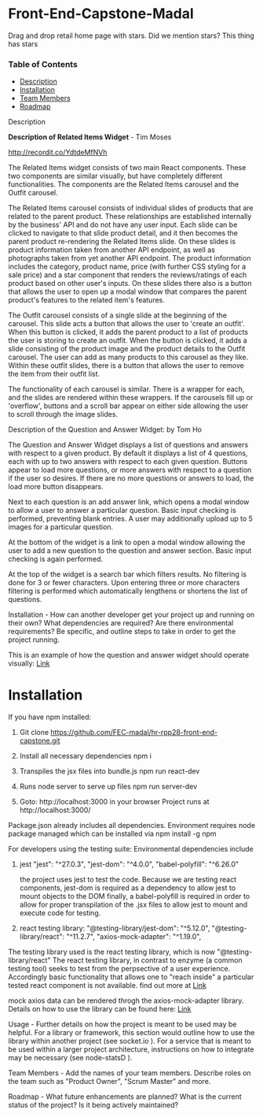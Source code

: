  # Front-End-Capstone-Madal

Drag and drop retail home page with stars. Did we mention stars? This thing has stars

### Table of Contents

* [Description](#Description)
* [Installation](#Installation)
* [Team Members](#Team-Members)
* [Roadmap](#Roadmap)



Description

**Description of Related Items Widget** - Tim Moses

http://recordit.co/YdtdeMfNVh

The Related Items widget consists of two main React components. These two components are similar visually, but have completely different functionalities. The components are the Related Items carousel and the Outfit carousel.

The Related Items carousel consists of individual slides of products that are related to the parent product. These relationships are established internally by the business' API and do not have any user input. Each slide can be clicked to navigate to that slide product detail, and it then becomes the parent product re-rendering the Related Items slide. On these slides is product information taken from another API endpoint, as well as photographs taken from yet another API endpoint. The product information includes the category, product name, price (with further CSS styling for a sale price) and a star component that renders the reviews/ratings of each product based on other user's inputs. On these slides there also is a button that allows the user to open up a modal window that compares the parent product's features to the related item's features.

The Outfit carousel consists of a single slide at the beginning of the carousel. This slide acts a button that allows the user to 'create an outfit'. When this button is clicked, it adds the parent product to a list of products the user is storing to create an outfit. When the button is clicked, it adds a slide consisting of the product image and the product details to the Outfit carousel. The user can add as many products to this carousel as they like. Within these outfit slides, there is a button that allows the user to remove the item from their outfit list.

The functionality of each carousel is similar. There is a wrapper for each, and the slides are rendered within these wrappers. If the carousels fill up or 'overflow', buttons and a scroll bar appear on either side allowing the user to scroll through the image slides.


Description of the Question and Answer Widget:  by Tom Ho

The Question and Answer Widget displays a list of questions and answers with respect to a given product.  By default it displays a list of 4 questions, each with up to two answers with respect to each given question.  Buttons appear to load more questions, or more answers with respect to a question if the user so desires.  If there are no more questions or answers to load, the load more button disappears.  

Next to each question is an add answer link, which opens a modal window to allow a user to answer a particular question.  Basic input checking is performed, preventing blank entries.  A user may additionally upload up to 5 images for a particular question.

At the bottom of the widget is a link to open a modal window allowing the user to add a new question to the question and answer section.  Basic input checking is again performed.  

At the top of the widget is a search bar which filters results.  No filtering is done for 3 or fewer characters.  Upon entering three or more characters filtering is performed which automatically lengthens or shortens the list of questions. 

Installation - How can another developer get your project up and running on their own? What dependencies are required? Are there environmental requirements? Be specific, and outline steps to take in order to get the project running.

This is an example of how the question and answer widget should operate visually:
[Link](https://recordit.co/92swj9lVMo)


Installation
===========================================================
If you have npm installed:
1.  Git clone https://github.com/FEC-madal/hr-rpp28-front-end-capstone.git

2.  Install all necessary dependencies
npm i

3.  Transpiles the jsx files into bundle.js
npm run react-dev  

4.  Runs node server to serve up files
npm run server-dev

5.  Goto: http://localhost:3000 in your browser
Project runs at http://localhost:3000/

Package.json already includes all dependencies.  Environment requires node package managed which can be installed via npm install -g npm


For developers using the testing suite:
Environmental dependencies include 

1. jest
   "jest": "^27.0.3",
   "jest-dom": "^4.0.0",
   "babel-polyfill": "^6.26.0"

   the project uses jest to test the code.  Because we are testing react components, jest-dom is required as a dependency to allow jest to mount objects to the DOM
   finally, a babel-polyfill is required in order to allow for proper transpilation of the .jsx files to allow jest to mount and execute code for testing.
 
 
2.  react testing library:
   "@testing-library/jest-dom": "^5.12.0",
   "@testing-library/react": "^11.2.7",
   "axios-mock-adapter": "^1.19.0",

   The testing library used is the react testing library, which is now "@testing-library/react"
   The react testing library, in contrast to enzyme (a common testing tool) seeks to test from the perpsective of a user experience.  Accordingly basic functionality that allows one to "reach inside" a particular tested react component is not available.  find out more at [Link](https://testing-library.com/docs/)

   mock axios data can be rendered throgh the axios-mock-adapter library.  Details on how to use the library can be found here: [Link](https://www.npmjs.com/package/axios-mock-adapter)






Usage - Further details on how the project is meant to be used may be helpful. For a library or framework, this section would outline how to use the library within another project (see socket.io  ). For a service that is meant to be used within a larger project architecture, instructions on how to integrate may be necessary (see node-statsD  ).


Team Members - Add the names of your team members. Describe roles on the team such as "Product Owner", "Scrum Master" and more.


Roadmap - What future enhancements are planned? What is the current status of the project? Is it being actively maintained?
